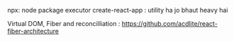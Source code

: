 npx: node package executor
create-react-app : utility ha jo bhaut heavy hai

Virtual DOM, Fiber and reconcilliation : https://github.com/acdlite/react-fiber-architecture